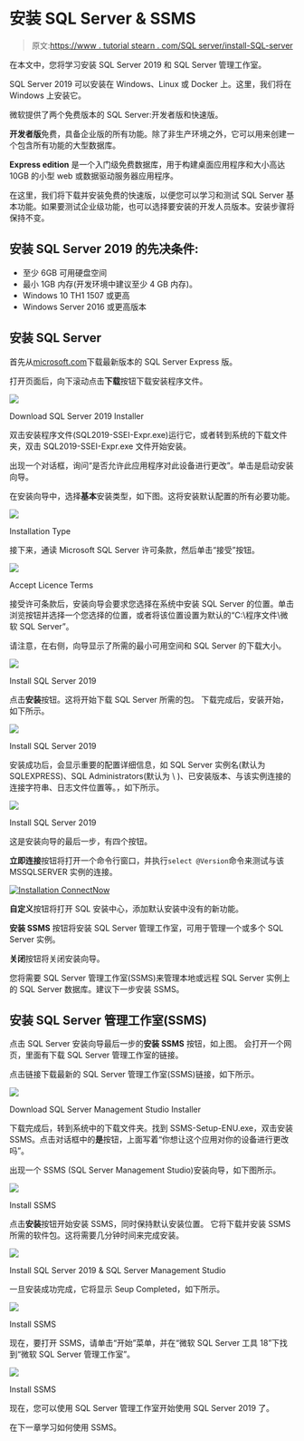 # 安装 SQL Server & SSMS

> 原文:[https://www . tutorial stearn . com/SQL server/install-SQL-server](https://www.tutorialsteacher.com/sqlserver/install-sql-server)

在本文中，您将学习安装 SQL Server 2019 和 SQL Server 管理工作室。

SQL Server 2019 可以安装在 Windows、Linux 或 Docker 上。这里，我们将在 Windows 上安装它。

微软提供了两个免费版本的 SQL Server:开发者版和快速版。

**开发者版**免费，具备企业版的所有功能。除了非生产环境之外，它可以用来创建一个包含所有功能的大型数据库。

**Express edition** 是一个入门级免费数据库，用于构建桌面应用程序和大小高达 10GB 的小型 web 或数据驱动服务器应用程序。

在这里，我们将下载并安装免费的快速版，以便您可以学习和测试 SQL Server 基本功能。如果要测试企业级功能，也可以选择要安装的开发人员版本。安装步骤将保持不变。

## 安装 SQL Server 2019 的先决条件:

*   至少 6GB 可用硬盘空间
*   最小 1GB 内存(开发环境中建议至少 4 GB 内存)。
*   Windows 10 TH1 1507 或更高
*   Windows Server 2016 或更高版本

## 安装 SQL Server

首先从[microsoft.com](https://www.microsoft.com/en-in/sql-server/sql-server-downloads)下载最新版本的 SQL Server Express 版。

打开页面后，向下滚动点击**下载**按钮下载安装程序文件。

[![](img/bfbbc22342dd0e7b6796065c719ddf8c.png)](../../Content/images/sqlserver/installation1.png)

Download SQL Server 2019 Installer



双击安装程序文件(SQL2019-SSEI-Expr.exe)运行它，或者转到系统的下载文件夹，双击 SQL2019-SSEI-Expr.exe 文件开始安装。

出现一个对话框，询问“是否允许此应用程序对此设备进行更改”。单击是启动安装向导。

在安装向导中，选择**基本**安装类型，如下图。这将安装默认配置的所有必要功能。

[![](img/18d3e7dfca6c9cdf63bc4c9f3ebd9c6f.png)](../../Content/images/sqlserver/installation4.png)

Installation Type



接下来，通读 Microsoft SQL Server 许可条款，然后单击“接受”按钮。

[![](img/fc0d64ff32db82a49d21874eecb23865.png)](../../Content/images/sqlserver/installation5.png)

Accept Licence Terms



接受许可条款后，安装向导会要求您选择在系统中安装 SQL Server 的位置。单击浏览按钮并选择一个您选择的位置，或者将该位置设置为默认的“C:\程序文件\微软 SQL Server”。

请注意，在右侧，向导显示了所需的最小可用空间和 SQL Server 的下载大小。

[![](img/4819a74fa203295ac56cd2a472e55b6d.png)](../../Content/images/sqlserver/installation6.png)

Install SQL Server 2019



点击**安装**按钮。这将开始下载 SQL Server 所需的包。 下载完成后，安装开始，如下所示。

[![](img/e7de35bd8b722869f9198ec8456133be.png)](../../Content/images/sqlserver/installation7.png)

Install SQL Server 2019



安装成功后，会显示重要的配置详细信息，如 SQL Server 实例名(默认为 SQLEXPRESS)、SQL Administrators(默认为 <computer name="">\ <user name="">)、已安装版本、与该实例连接的连接字符串、日志文件位置等。，如下所示。</user></computer>

[![](img/8b9184bcf54b701f7746c1ad86ba21b7.png)](../../Content/images/sqlserver/installation8.png)

Install SQL Server 2019



这是安装向导的最后一步，有四个按钮。

**立即连接**按钮将打开一个命令行窗口，并执行`select @Version`命令来测试与该 MSSQLSERVER 实例的连接。

[![Installation ConnectNow](img/1facfc0c40c51eb77f144629b3df27d5.png)](../../Content/images/sqlserver/installation-connect.png)

**自定义**按钮将打开 SQL 安装中心，添加默认安装中没有的新功能。

**安装 SSMS** 按钮将安装 SQL Server 管理工作室，可用于管理一个或多个 SQL Server 实例。

**关闭**按钮将关闭安装向导。

您将需要 SQL Server 管理工作室(SSMS)来管理本地或远程 SQL Server 实例上的 SQL Server 数据库。建议下一步安装 SSMS。

## 安装 SQL Server 管理工作室(SSMS)

点击 SQL Server 安装向导最后一步的**安装 SSMS** 按钮，如上图。 会打开一个网页，里面有下载 SQL Server 管理工作室的链接。

点击链接下载最新的 SQL Server 管理工作室(SSMS)链接，如下所示。

[![](img/8884168c3538b7b027a4bfcbcd926f01.png)](../../Content/images/sqlserver/installation9.png)

Download SQL Server Management Studio Installer



下载完成后，转到系统中的下载文件夹。找到 SSMS-Setup-ENU.exe，双击安装 SSMS。点击对话框中的**是**按钮，上面写着“你想让这个应用对你的设备进行更改吗”。

出现一个 SSMS (SQL Server Management Studio)安装向导，如下图所示。

[![](img/601c085c0c9e15e383fb972947cff8c2.png)](../../Content/images/sqlserver/installation10.png)

Install SSMS



点击**安装**按钮开始安装 SSMS，同时保持默认安装位置。 它将下载并安装 SSMS 所需的软件包。这将需要几分钟时间来完成安装。

[![](img/40c8ad42cc37d0483e63e95a5cae0c1b.png)](../../Content/images/sqlserver/installation11.png)

Install SQL Server 2019 & SQL Server Management Studio



一旦安装成功完成，它将显示 Seup Completed，如下所示。

[![](img/7e84248f278a09c30989abb6c2fcb59e.png)](../../Content/images/sqlserver/installation12.png)

Install SSMS



现在，要打开 SSMS，请单击“开始”菜单，并在“微软 SQL Server 工具 18”下找到“微软 SQL Server 管理工作室”。

[![](img/20928931afc41a372ea10fc64d42ea38.png)](../../Content/images/sqlserver/ssms1.png)

Install SSMS



现在，您可以使用 SQL Server 管理工作室开始使用 SQL Server 2019 了。

在下一章学习如何使用 SSMS。
